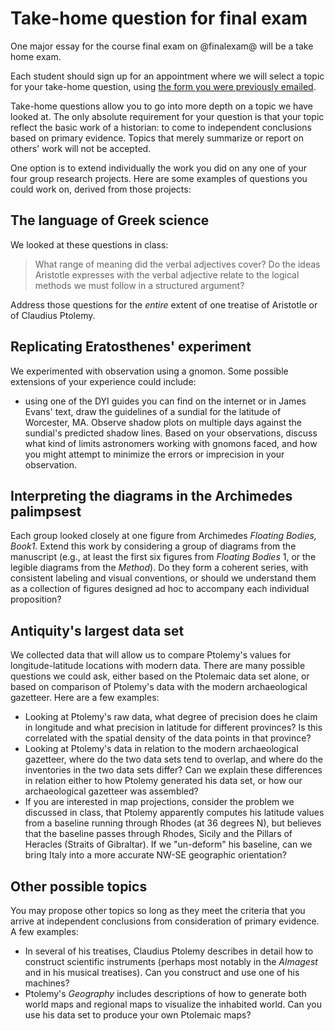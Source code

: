 # Take-home question for final exam #

One major essay for the course final exam on @finalexam@ will be a take home exam.

Each student should sign up for an appointment where we will select a topic for your take-home question, using [the form you were previously emailed][doodle].

[doodle]: http://www.doodle.com/9nqk9v5u69wq6sp7

Take-home questions allow you to go into more depth on a topic we have looked at.  The only absolute requirement for your question is that your topic reflect the basic work of a historian: to come to independent conclusions based on primary evidence.  Topics that merely summarize or report on others' work will not be accepted.

One option is to extend individually the work you did on any one of your four group research projects.  Here are some examples of questions you could work on, derived from those projects:

## The language of Greek science ##

We looked at these questions in class:

> What range of meaning did the verbal adjectives cover? Do the ideas Aristotle expresses with the verbal adjective relate to the logical methods we must follow in a structured argument?

Address those questions for the *entire* extent of one treatise of Aristotle or of Claudius Ptolemy.

## Replicating Eratosthenes' experiment ##

We experimented with observation using a gnomon.  Some possible extensions of your experience could include:

- using one of the DYI guides you can find on the internet or in James Evans' text, draw the guidelines of a sundial for the latitude of Worcester, MA.  Observe shadow plots on multiple days against the sundial's predicted shadow lines.  Based on your observations, discuss what kind of limits astronomers working with gnomons faced, and how you might attempt to minimize the errors or imprecision in your observation.


## Interpreting the diagrams in the Archimedes palimpsest ##

Each group looked closely at one figure from Archimedes *Floating Bodies, Book1*.  Extend this work by considering a group of diagrams from the manuscript (e.g., at least the first six figures from *Floating Bodies* 1, or the legible diagrams from the *Method*).  Do they form a coherent series, with consistent labeling and visual conventions, or should we understand them as a collection of figures designed ad hoc to accompany each individual proposition?


## Antiquity's largest data set ##

We collected data that will allow us to compare Ptolemy's values for longitude-latitude locations with modern data.  There are many possible questions we could ask, either based on the Ptolemaic data set alone, or based on comparison of Ptolemy's data with the modern archaeological gazetteer.  Here are a few examples:

- Looking at Ptolemy's raw data, what degree of precision does he claim in longitude and what precision in latitude for different provinces?  Is this correlated with the spatial density of the data points in that province?
- Looking at Ptolemy's data in relation to the modern archaeological gazetteer, where do the two data sets tend to overlap, and where do the inventories in the two data sets differ?  Can we explain these differences in relation either to how Ptolemy generated his data set, or how our archaeological gazetteer was assembled?
- If you are interested in map projections, consider the problem we discussed in class, that Ptolemy apparently computes his latitude values from a baseline running through Rhodes (at 36 degrees N), but believes that the baseline passes through Rhodes, Sicily and the Pillars of Heracles (Straits of Gibraltar).  If we "un-deform" his baseline, can we bring Italy into a more accurate NW-SE geographic orientation?

## Other possible topics ##

You may propose other topics so long as they meet the criteria that you arrive at independent conclusions from consideration of primary evidence.  A few examples:

- In several of his treatises, Claudius Ptolemy describes in detail how to construct scientific instruments (perhaps most notably in the *Almagest* and in his musical treatises).  Can you construct and use one of his machines?
- Ptolemy's *Geography* includes descriptions of how to generate both world maps and regional maps to visualize the inhabited world.  Can you use his data set to produce your own Ptolemaic maps?

